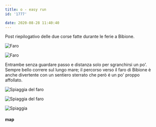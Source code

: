 ```yaml
---
title: o - easy run
id: '1777'

date: 2020-08-28 11:40:40
---
```


Post riepilogativo delle due corse fatte durante le ferie a Bibione.

![Faro](/images/2021/08/IMG_2678_hu745ef20517a9e90e4a9a0defd5ba3ee5_512980_700x0_resize_q75_box.jpg)

![Faro](/images/2021/08/IMG_2679_hu745ef20517a9e90e4a9a0defd5ba3ee5_513935_700x0_resize_q75_box.jpg)

Entrambe senza guardare passo e distanza solo per sgranchirsi un po'. Sempre bello correre sul lungo mare; il percorso verso il faro di Bibione è anche divertente con un sentiero sterrato che però é un po' proppo affollato.

![Spiaggia del faro](/images/2021/08/IMG_2679_hu745ef20517a9e90e4a9a0defd5ba3ee5_513935_700x0_resize_q75_box.jpg)

![Spiaggia del faro](/images/2021/08/IMG_2681_hue358bf3c877e3f99f1ebff8f953bcb6c_508817_700x0_resize_q75_box.jpg)

![Spiaggia](/images/2021/08/IMG_2624_hu745ef20517a9e90e4a9a0defd5ba3ee5_517260_700x0_resize_q75_box.jpg)

<!-- ![](/images/2021/08/20200826-activity-map_hu2341229af68d90781c0b89a57d0e4b87_27644_700x0_resize_box_3.png) -->

#### map
